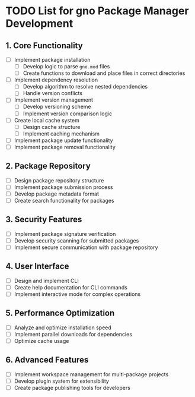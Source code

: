 # TODO List for gno Package Manager Development

## 1. Core Functionality

- [ ] Implement package installation
  - [ ] Develop logic to parse `gno.mod` files
  - [ ] Create functions to download and place files in correct directories
- [ ] Implement dependency resolution
  - [ ] Develop algorithm to resolve nested dependencies
  - [ ] Handle version conflicts
- [ ] Implement version management
  - [ ] Develop versioning scheme
  - [ ] Implement version comparison logic
- [ ] Create local cache system
  - [ ] Design cache structure
  - [ ] Implement caching mechanism
- [ ] Implement package update functionality
- [ ] Implement package removal functionality

## 2. Package Repository

- [ ] Design package repository structure
- [ ] Implement package submission process
- [ ] Develop package metadata format
- [ ] Create search functionality for packages

## 3. Security Features

- [ ] Implement package signature verification
- [ ] Develop security scanning for submitted packages
- [ ] Implement secure communication with package repository

## 4. User Interface

- [ ] Design and implement CLI
- [ ] Create help documentation for CLI commands
- [ ] Implement interactive mode for complex operations

## 5. Performance Optimization

- [ ] Analyze and optimize installation speed
- [ ] Implement parallel downloads for dependencies
- [ ] Optimize cache usage

## 6. Advanced Features

- [ ] Implement workspace management for multi-package projects
- [ ] Develop plugin system for extensibility
- [ ] Create package publishing tools for developers
